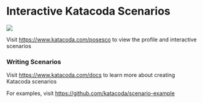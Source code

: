 # Interactive Katacoda Scenarios

[![](http://shields.katacoda.com/katacoda/posesco/count.svg)](https://www.katacoda.com/posesco "Get your profile on Katacoda.com")

Visit https://www.katacoda.com/posesco to view the profile and interactive scenarios

### Writing Scenarios
Visit https://www.katacoda.com/docs to learn more about creating Katacoda scenarios

For examples, visit https://github.com/katacoda/scenario-example
